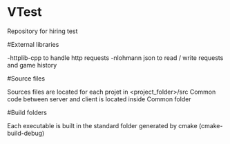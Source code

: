# VTest
Repository for hiring test

#External libraries

-httplib-cpp to handle http requests
-nlohmann json to read / write requests and game history

#Source files

Sources files are located for each projet in <project_folder>/src
Common code between server and client is located inside Common folder

#Build folders

Each executable is built in the standard folder generated by cmake (cmake-build-debug)


